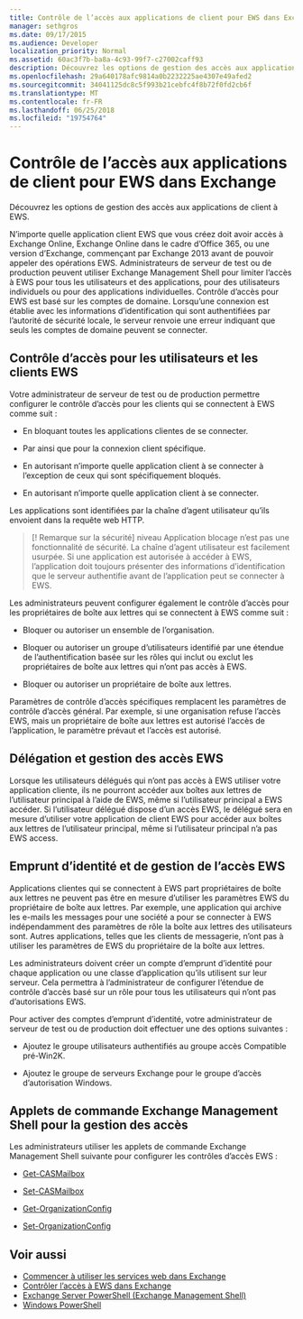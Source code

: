 ```yaml
---
title: Contrôle de l’accès aux applications de client pour EWS dans Exchange
manager: sethgros
ms.date: 09/17/2015
ms.audience: Developer
localization_priority: Normal
ms.assetid: 60ac3f7b-ba8a-4c93-99f7-c27002caff93
description: Découvrez les options de gestion des accès aux applications de client à EWS.
ms.openlocfilehash: 29a640178afc9814a0b2232225ae4307e49afed2
ms.sourcegitcommit: 34041125dc8c5f993b21cebfc4f8b72f0fd2cb6f
ms.translationtype: MT
ms.contentlocale: fr-FR
ms.lasthandoff: 06/25/2018
ms.locfileid: "19754764"
---
```

# <a name="controlling-client-application-access-to-ews-in-exchange"></a>Contrôle de l’accès aux applications de client pour EWS dans Exchange

Découvrez les options de gestion des accès aux applications de client à EWS.
  
N’importe quelle application client EWS que vous créez doit avoir accès à Exchange Online, Exchange Online dans le cadre d’Office 365, ou une version d’Exchange, commençant par Exchange 2013 avant de pouvoir appeler des opérations EWS. Administrateurs de serveur de test ou de production peuvent utiliser Exchange Management Shell pour limiter l’accès à EWS pour tous les utilisateurs et des applications, pour des utilisateurs individuels ou pour des applications individuelles. Contrôle d’accès pour EWS est basé sur les comptes de domaine. Lorsqu’une connexion est établie avec les informations d’identification qui sont authentifiées par l’autorité de sécurité locale, le serveur renvoie une erreur indiquant que seuls les comptes de domaine peuvent se connecter. 
  
## <a name="access-control-for-ews-clients-and-users"></a>Contrôle d’accès pour les utilisateurs et les clients EWS
<a name="bk_configure"> </a>

Votre administrateur de serveur de test ou de production permettre configurer le contrôle d’accès pour les clients qui se connectent à EWS comme suit : 
  
- En bloquant toutes les applications clientes de se connecter.
    
- Par ainsi que pour la connexion client spécifique.
    
- En autorisant n’importe quelle application client à se connecter à l’exception de ceux qui sont spécifiquement bloqués.
    
- En autorisant n’importe quelle application client à se connecter.
    
Les applications sont identifiées par la chaîne d’agent utilisateur qu’ils envoient dans la requête web HTTP.
  
> [! Remarque sur la sécurité] niveau Application blocage n’est pas une fonctionnalité de sécurité. La chaîne d’agent utilisateur est facilement usurpée. Si une application est autorisée à accéder à EWS, l’application doit toujours présenter des informations d’identification que le serveur authentifie avant de l’application peut se connecter à EWS. 
  
Les administrateurs peuvent configurer également le contrôle d’accès pour les propriétaires de boîte aux lettres qui se connectent à EWS comme suit : 
  
- Bloquer ou autoriser un ensemble de l’organisation.
    
- Bloquer ou autoriser un groupe d’utilisateurs identifié par une étendue de l’authentification basée sur les rôles qui inclut ou exclut les propriétaires de boîte aux lettres qui n’ont pas accès à EWS.
    
- Bloquer ou autoriser un propriétaire de boîte aux lettres.
    
Paramètres de contrôle d’accès spécifiques remplacent les paramètres de contrôle d’accès général. Par exemple, si une organisation refuse l’accès EWS, mais un propriétaire de boîte aux lettres est autorisé l’accès de l’application, le paramètre prévaut et l’accès est autorisé. 
  
## <a name="delegation-and-ews-access-management"></a>Délégation et gestion des accès EWS
<a name="bk_delegation"> </a>

Lorsque les utilisateurs délégués qui n’ont pas accès à EWS utiliser votre application cliente, ils ne pourront accéder aux boîtes aux lettres de l’utilisateur principal à l’aide de EWS, même si l’utilisateur principal a EWS accéder. Si l’utilisateur délégué dispose d’un accès EWS, le délégué sera en mesure d’utiliser votre application de client EWS pour accéder aux boîtes aux lettres de l’utilisateur principal, même si l’utilisateur principal n’a pas EWS access. 
  
## <a name="impersonation-and-ews-access-management"></a>Emprunt d’identité et de gestion de l’accès EWS
<a name="bk_impersonation"> </a>

Applications clientes qui se connectent à EWS part propriétaires de boîte aux lettres ne peuvent pas être en mesure d’utiliser les paramètres EWS du propriétaire de boîte aux lettres. Par exemple, une application qui archive les e-mails les messages pour une société a pour se connecter à EWS indépendamment des paramètres de rôle la boîte aux lettres des utilisateurs sont. Autres applications, telles que les clients de messagerie, n’ont pas à utiliser les paramètres de EWS du propriétaire de la boîte aux lettres. 
  
Les administrateurs doivent créer un compte d’emprunt d’identité pour chaque application ou une classe d’application qu’ils utilisent sur leur serveur. Cela permettra à l’administrateur de configurer l’étendue de contrôle d’accès basé sur un rôle pour tous les utilisateurs qui n’ont pas d’autorisations EWS. 
  
Pour activer des comptes d’emprunt d’identité, votre administrateur de serveur de test ou de production doit effectuer une des options suivantes : 
  
- Ajoutez le groupe utilisateurs authentifiés au groupe accès Compatible pré-Win2K. 
    
- Ajoutez le groupe de serveurs Exchange pour le groupe d’accès d’autorisation Windows. 
    
## <a name="exchange-management-shell-cmdlets-for-access-management"></a>Applets de commande Exchange Management Shell pour la gestion des accès
<a name="bk_cmdlets"> </a>

Les administrateurs utiliser les applets de commande Exchange Management Shell suivante pour configurer les contrôles d’accès EWS : 
  
- [Get-CASMailbox](http://technet.microsoft.com/en-us/library/bb124754.aspx)
    
- [Set-CASMailbox](http://technet.microsoft.com/en-us/library/bb125264.aspx)
    
- [Get-OrganizationConfig](http://technet.microsoft.com/en-us/library/aa997571.aspx)
    
- [Set-OrganizationConfig](http://technet.microsoft.com/en-us/library/aa997443.aspx)
    
## <a name="see-also"></a>Voir aussi

- [Commencer à utiliser les services web dans Exchange](start-using-web-services-in-exchange.md)  
- [Contrôler l’accès à EWS dans Exchange](how-to-control-access-to-ews-in-exchange.md)
- [Exchange Server PowerShell (Exchange Management Shell)](https://docs.microsoft.com/en-us/powershell/exchange/exchange-server/exchange-management-shell?view=exchange-ps)
- [Windows PowerShell](http://msdn.microsoft.com/en-us/library/dd835506%28v=vs.85%29.aspx)
    

